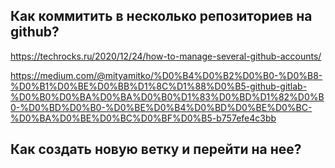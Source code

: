 ## Как коммитить в несколько репозиториев на github?


https://techrocks.ru/2020/12/24/how-to-manage-several-github-accounts/

https://medium.com/@mityamitko/%D0%B4%D0%B2%D0%B0-%D0%B8-%D0%B1%D0%BE%D0%BB%D1%8C%D1%88%D0%B5-github-gitlab-%D0%B0%D0%BA%D0%BA%D0%B0%D1%83%D0%BD%D1%82%D0%B0-%D0%BD%D0%B0-%D0%BE%D0%B4%D0%BD%D0%BE%D0%BC-%D0%BA%D0%BE%D0%BC%D0%BF%D0%B5-b757efe4c3bb


## Как создать новую ветку и перейти на нее?